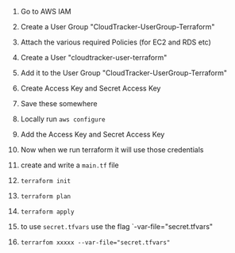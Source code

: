 1. Go to AWS IAM

2. Create a User Group "CloudTracker-UserGroup-Terraform"

3. Attach the various required Policies (for EC2 and RDS etc)

4. Create a User "cloudtracker-user-terraform"

5. Add it to the User Group "CloudTracker-UserGroup-Terraform"

6. Create Access Key and Secret Access Key

7. Save these somewhere

8. Locally run `aws configure`

9. Add the Access Key and Secret Access Key

10. Now when we run terraform it will use those credentials

11. create and write a `main.tf` file

12. `terraform init`

13. `terraform plan`

14. `terraform apply`

15. to use `secret.tfvars` use the flag `-var-file="secret.tfvars"

16. `terrarfom xxxxx --var-file="secret.tfvars"`
